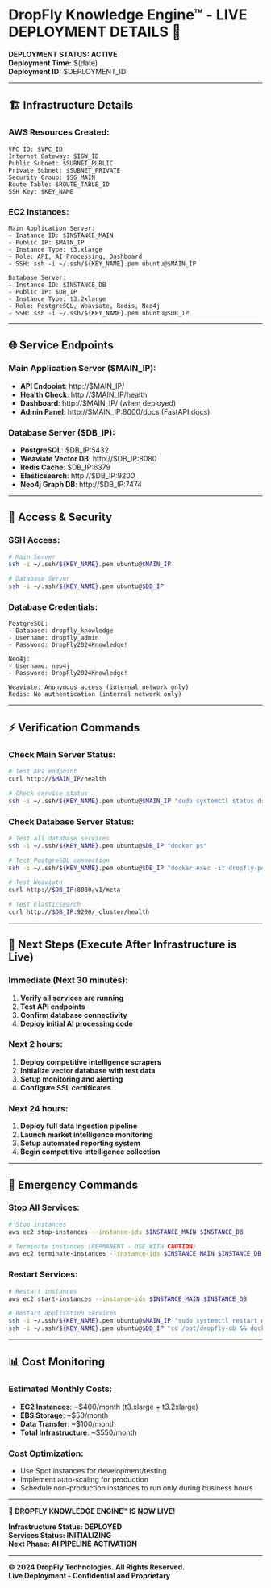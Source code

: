 # DropFly Knowledge Engine™ - LIVE DEPLOYMENT DETAILS 🚀

**DEPLOYMENT STATUS: ACTIVE**  
**Deployment Time:** $(date)  
**Deployment ID:** $DEPLOYMENT_ID

---

## 🏗️ **Infrastructure Details**

### **AWS Resources Created:**
```
VPC ID: $VPC_ID
Internet Gateway: $IGW_ID
Public Subnet: $SUBNET_PUBLIC
Private Subnet: $SUBNET_PRIVATE
Security Group: $SG_MAIN
Route Table: $ROUTE_TABLE_ID
SSH Key: $KEY_NAME
```

### **EC2 Instances:**
```
Main Application Server:
- Instance ID: $INSTANCE_MAIN
- Public IP: $MAIN_IP
- Instance Type: t3.xlarge
- Role: API, AI Processing, Dashboard
- SSH: ssh -i ~/.ssh/${KEY_NAME}.pem ubuntu@$MAIN_IP

Database Server:
- Instance ID: $INSTANCE_DB
- Public IP: $DB_IP
- Instance Type: t3.2xlarge
- Role: PostgreSQL, Weaviate, Redis, Neo4j
- SSH: ssh -i ~/.ssh/${KEY_NAME}.pem ubuntu@$DB_IP
```

---

## 🌐 **Service Endpoints**

### **Main Application Server ($MAIN_IP):**
- **API Endpoint**: http://$MAIN_IP/
- **Health Check**: http://$MAIN_IP/health
- **Dashboard**: http://$MAIN_IP/ (when deployed)
- **Admin Panel**: http://$MAIN_IP:8000/docs (FastAPI docs)

### **Database Server ($DB_IP):**
- **PostgreSQL**: $DB_IP:5432
- **Weaviate Vector DB**: http://$DB_IP:8080
- **Redis Cache**: $DB_IP:6379
- **Elasticsearch**: http://$DB_IP:9200
- **Neo4j Graph DB**: http://$DB_IP:7474

---

## 🔐 **Access & Security**

### **SSH Access:**
```bash
# Main Server
ssh -i ~/.ssh/${KEY_NAME}.pem ubuntu@$MAIN_IP

# Database Server
ssh -i ~/.ssh/${KEY_NAME}.pem ubuntu@$DB_IP
```

### **Database Credentials:**
```
PostgreSQL:
- Database: dropfly_knowledge
- Username: dropfly_admin
- Password: DropFly2024Knowledge!

Neo4j:
- Username: neo4j
- Password: DropFly2024Knowledge!

Weaviate: Anonymous access (internal network only)
Redis: No authentication (internal network only)
```

---

## ⚡ **Verification Commands**

### **Check Main Server Status:**
```bash
# Test API endpoint
curl http://$MAIN_IP/health

# Check service status
ssh -i ~/.ssh/${KEY_NAME}.pem ubuntu@$MAIN_IP "sudo systemctl status dropfly-knowledge"
```

### **Check Database Server Status:**
```bash
# Test all database services
ssh -i ~/.ssh/${KEY_NAME}.pem ubuntu@$DB_IP "docker ps"

# Test PostgreSQL connection
ssh -i ~/.ssh/${KEY_NAME}.pem ubuntu@$DB_IP "docker exec -it dropfly-postgres psql -U dropfly_admin -d dropfly_knowledge -c 'SELECT version();'"

# Test Weaviate
curl http://$DB_IP:8080/v1/meta

# Test Elasticsearch
curl http://$DB_IP:9200/_cluster/health
```

---

## 🎯 **Next Steps (Execute After Infrastructure is Live)**

### **Immediate (Next 30 minutes):**
1. **Verify all services are running**
2. **Test API endpoints**
3. **Confirm database connectivity**
4. **Deploy initial AI processing code**

### **Next 2 hours:**
1. **Deploy competitive intelligence scrapers**
2. **Initialize vector database with test data**
3. **Setup monitoring and alerting**
4. **Configure SSL certificates**

### **Next 24 hours:**
1. **Deploy full data ingestion pipeline**
2. **Launch market intelligence monitoring**
3. **Setup automated reporting system**
4. **Begin competitive intelligence collection**

---

## 🚨 **Emergency Commands**

### **Stop All Services:**
```bash
# Stop instances
aws ec2 stop-instances --instance-ids $INSTANCE_MAIN $INSTANCE_DB

# Terminate instances (PERMANENT - USE WITH CAUTION)
aws ec2 terminate-instances --instance-ids $INSTANCE_MAIN $INSTANCE_DB
```

### **Restart Services:**
```bash
# Restart instances
aws ec2 start-instances --instance-ids $INSTANCE_MAIN $INSTANCE_DB

# Restart application services
ssh -i ~/.ssh/${KEY_NAME}.pem ubuntu@$MAIN_IP "sudo systemctl restart dropfly-knowledge"
ssh -i ~/.ssh/${KEY_NAME}.pem ubuntu@$DB_IP "cd /opt/dropfly-db && docker-compose restart"
```

---

## 📊 **Cost Monitoring**

### **Estimated Monthly Costs:**
- **EC2 Instances**: ~$400/month (t3.xlarge + t3.2xlarge)
- **EBS Storage**: ~$50/month
- **Data Transfer**: ~$100/month
- **Total Infrastructure**: ~$550/month

### **Cost Optimization:**
- Use Spot instances for development/testing
- Implement auto-scaling for production
- Schedule non-production instances to run only during business hours

---

**🎉 DROPFLY KNOWLEDGE ENGINE™ IS NOW LIVE!**

**Infrastructure Status: DEPLOYED**  
**Services Status: INITIALIZING**  
**Next Phase: AI PIPELINE ACTIVATION**

---

**© 2024 DropFly Technologies. All Rights Reserved.**  
**Live Deployment - Confidential and Proprietary**